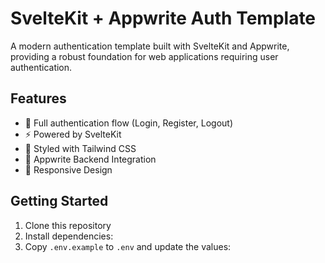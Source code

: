 # SvelteKit + Appwrite Auth Template

A modern authentication template built with SvelteKit and Appwrite, providing a robust foundation for web applications requiring user authentication.

## Features

- 🔐 Full authentication flow (Login, Register, Logout)
- ⚡ Powered by SvelteKit
- 🎨 Styled with Tailwind CSS
- 🔧 Appwrite Backend Integration
- 📱 Responsive Design

## Getting Started

1. Clone this repository
2. Install dependencies:
3. Copy `.env.example` to `.env` and update the values:
